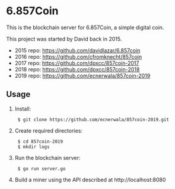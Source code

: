 # 6.857Coin

This is the blockchain server for 6.857Coin, a simple digital coin.

This project was started by David back in 2015.

- 2015 repo: https://github.com/davidlazar/6.857coin
- 2016 repo: https://github.com/cfromknecht/857coin
- 2017 repo: https://github.com/dpxcc/857coin-2017
- 2018 repo: https://github.com/dpxcc/857coin-2018
- 2019 repo: https://github.com/ecnerwala/857coin-2019

## Usage

1. Install:
   
        $ git clone https://github.com/ecnerwala/857coin-2019.git

2. Create required directories:

        $ cd 857coin-2019
        $ mkdir logs

4. Run the blockchain server:

        $ go run server.go

5. Build a miner using the API described at http://localhost:8080
